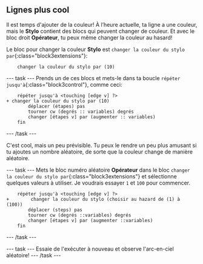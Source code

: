 ## Lignes plus cool

Il est temps d'ajouter de la couleur! À l’heure actuelle, ta ligne a une couleur, mais le **Stylo** contient des blocs qui peuvent changer de couleur. Et avec le bloc droit **Opérateur**, tu peux même changer la couleur au hasard!

Le bloc pour changer la couleur **Stylo** est `changer la couleur du stylo par`{:class="block3extensions"}:

```blocks3
    changer la couleur du stylo par (10)
```

--- task --- Prends un de ces blocs et mets-le dans ta boucle `répéter jusqu'à`{:class="block3control"}, comme ceci:

```blocks3
    répéter jusqu'à <touching [edge v] ?> 
+ changer la couleur du stylo par (10)
        déplacer (étapes) pas
        tourner cw (degrés :: variables) degrés
        changer [étapes v] par (augmenter :: variables)
    fin
```

--- /task ---

C'est cool, mais un peu prévisible. Tu peux le rendre un peu plus amusant si tu ajoutes un nombre aléatoire, de sorte que la couleur change de manière aléatoire.

--- task --- Mets le bloc numéro aléatoire **Opérateur** dans le bloc `changer la couleur du stylo par`{:class="block3extensions"} et sélectionne quelques valeurs à utiliser. Je voudrais essayer `1` et `100` pour commencer.

```blocks3
    répéter jusqu'à <touching [edge v] ?> 
+        changer la couleur du stylo (choisir au hazard de (1) à (100))
        déplacer (steps) pas
        tourner cw (degrés ::variables) degrés
        changer [étapes v] par (augmenter ::variables)
    fin
```

--- /task ---

--- task --- Essaie de l'exécuter à nouveau et observe l'arc-en-ciel aléatoire! --- /task ---